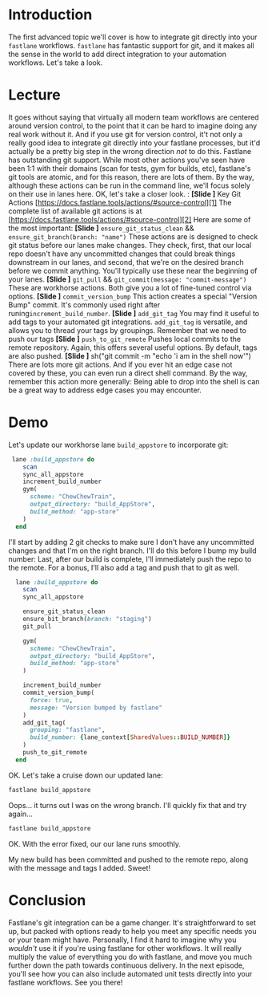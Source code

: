 # Introduction
The first advanced topic we'll cover is how to integrate git directly into your `fastlane` workflows. `fastlane` has fantastic support for git, and it makes all the sense in the world to add direct integration to your automation workflows. Let's take a look.
# Lecture
It goes without saying that virtually all modern team workflows are centered around version control, to the point that it can be hard to imagine doing any real work without it. And if you use git for version control, it't not only a really good idea to integrate git directly into your fastlane processes, but it'd actually be a pretty big step in the wrong direction *not* to do this. 
Fastlane has outstanding git support. While most other actions you've seen have been 1:1 with their domains (scan for tests, gym for builds, etc), fastlane's git tools are atomic, and for this reason, there are lots of them. 
By the way, although these actions can be run in the command line, we'll focus solely on their use in lanes here.
OK, let's take a closer look. :
**[Slide ]** Key Git Actions [https://docs.fastlane.tools/actions/#source-control][1]
The complete list of available git actions is at [https://docs.fastlane.tools/actions/#source-control][2] Here are some of the most important:
**[Slide ]** `ensure_git_status_clean` && `ensure_git_branch(branch: "name")`
These actions are is designed to check git status before our lanes make changes. They check, first, that our local repo doesn't have any uncommitted changes that could break things downstream in our lanes, and second, that we're on the desired branch before we commit anything. You'll typically use these near the beginning of your lanes.
**[Slide ]** `git_pull` && `git_commit(message: "commit-message")`
These are workhorse actions. Both give you a lot of fine-tuned control via options.
**[Slide ]** `commit_version_bump`
This action creates a special "Version Bump" commit. It's commonly used right after runing`increment_build_number`. 
**[Slide ]** `add_git_tag` 
You may find it useful to add tags to your automated git integrations. `add_git_tag` is versatile, and allows you to thread your tags by groupings. Remember that we need to push our tags 
**[Slide ]** `push_to_git_remote`
Pushes local commits to the remote repository. Again, this offers several useful options. By default, tags are also pushed.
**[Slide ]** sh("git commit -m "echo 'i am in the shell now'")
There are lots more git actions. And if you ever hit an edge case not covered by these, you can even run a direct shell command. 
By the way, remember this action more generally: Being able to drop into the shell is can be a great way to address edge cases you may encounter. 
# Demo
Let's update our workhorse lane `build_appstore` to incorporate git:
```ruby
 lane :build_appstore do
    scan
    sync_all_appstore
    increment_build_number
    gym(
      scheme: "ChewChewTrain",
      output_directory: "build_AppStore",
      build_method: "app-store"
    )
  end
```
I'll start by adding 2 git checks to make sure I don't have any uncommitted changes and that I'm on the right branch. I'll do this before I bump my build number:
Last, after our build is complete, I'll immediately push the repo to the remote. For a bonus, I'll also add a tag and push that to git as well.
```ruby
  lane :build_appstore do
    scan
    sync_all_appstore

    ensure_git_status_clean
    ensure_bit_branch(branch: "staging")
    git_pull

    gym(
      scheme: "ChewChewTrain",
      output_directory: "build_AppStore",
      build_method: "app-store"
    )

    increment_build_number
    commit_version_bump(
      force: true,
      message: "Version bumped by fastlane"
    )
    add_git_tag(
      grouping: "fastlane",
      build_number: {lane_context[SharedValues::BUILD_NUMBER]}
    )
    push_to_git_remote
  end
```
OK. Let's take a cruise down our updated lane:
```ruby
fastlane build_appstore
```
Oops... it turns out I was on the wrong branch. I'll quickly fix that and try again…
```ruby
fastlane build_appstore
```
OK. With the error fixed, our our lane runs smoothly. 
<!-- open repo in brpwser -->
My new build has been committed and pushed to the remote repo, along with the message and tags I added. Sweet!
# Conclusion
Fastlane's git integration can be a game changer. It's straightforward to set up, but packed with options ready to help you meet any specific needs you or your team might have. 
Personally, I find it hard to imagine why you *wouldn't* use it if you're using fastlane for other workflows. It will really multiply the value of everything you do with fastlane, and move you much further down the path towards continuous delivery.
In the next episode, you'll see how you can also include automated unit tests directly into your fastlane workflows. See you there!

[1]:	https://docs.fastlane.tools/actions/#source-control
[2]:	https://docs.fastlane.tools/actions/#source-control